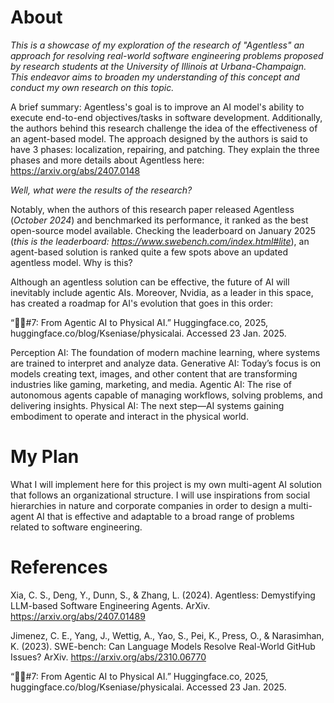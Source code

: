 # About
*This is a showcase of my exploration of the research of "Agentless" an approach for resolving real-world software engineering problems proposed by research students at the University of Illinois at Urbana-Champaign. This endeavor aims to broaden my understanding of this concept and conduct my own research on this topic.*

A brief summary: Agentless's goal is to improve an AI model's ability to execute end-to-end objectives/tasks in software development. Additionally, the authors behind this research challenge the idea of the effectiveness of an agent-based model. The approach designed by the authors is said to have 3 phases: localization, repairing, and patching. They explain the three phases and more details about Agentless here: https://arxiv.org/abs/2407.0148

*Well, what were the results of the research?*

Notably, when the authors of this research paper released Agentless (*October 2024*) and benchmarked its performance, it ranked as the best open-source model available. Checking the leaderboard on January 2025 (*this is the leaderboard: https://www.swebench.com/index.html#lite*), an agent-based solution is ranked quite a few spots above an updated agentless model. Why is this?

Although an agentless solution can be effective, the future of AI will inevitably include agentic AIs. Moreover, Nvidia, as a leader in this space, has created a roadmap for AI's evolution that goes in this order:

“🦸🏻#7: From Agentic AI to Physical AI.” Huggingface.co, 2025, huggingface.co/blog/Kseniase/physicalai. Accessed 23 Jan. 2025.

Perception AI: The foundation of modern machine learning, where systems are trained to interpret and analyze data.
Generative AI: Today’s focus is on models creating text, images, and other content that are transforming industries like gaming, marketing, and media.
Agentic AI: The rise of autonomous agents capable of managing workflows, solving problems, and delivering insights.
Physical AI: The next step—AI systems gaining embodiment to operate and interact in the physical world.

# My Plan

What I will implement here for this project is my own multi-agent AI solution that follows an organizational structure. I will use inspirations from social hierarchies in nature and corporate companies in order to design a multi-agent AI that is effective and adaptable to a broad range of problems related to software engineering. 

# References
Xia, C. S., Deng, Y., Dunn, S., & Zhang, L. (2024). Agentless: Demystifying LLM-based Software Engineering Agents. ArXiv. https://arxiv.org/abs/2407.01489

Jimenez, C. E., Yang, J., Wettig, A., Yao, S., Pei, K., Press, O., & Narasimhan, K. (2023). SWE-bench: Can Language Models Resolve Real-World GitHub Issues? ArXiv. https://arxiv.org/abs/2310.06770

“🦸🏻#7: From Agentic AI to Physical AI.” Huggingface.co, 2025, huggingface.co/blog/Kseniase/physicalai. Accessed 23 Jan. 2025.
